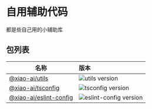 # 自用辅助代码

都是些自己用的小辅助库

## 包列表

| 名称                                             | 版本                                                                            |
| ------------------------------------------------ | :------------------------------------------------------------------------------ |
| [@xiao-ai/utils](packages/utils)                 | ![utils version](https://badge.fury.io/js/@xiao-ai%2Futils.svg)                 |
| [@xiao-ai/tsconfig](packages/tsconfig)           | ![tsconfig version](https://badge.fury.io/js/@xiao-ai%2Ftsconfig.svg)           |
| [@xiao-ai/eslint-config](packages/eslint-config) | ![eslint-config version](https://badge.fury.io/js/@xiao-ai%2Feslint-config.svg) |
